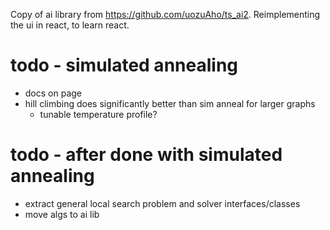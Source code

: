 Copy of ai library from https://github.com/uozuAho/ts_ai2. Reimplementing the ui in react, to learn
react.

# todo - simulated annealing
- docs on page
- hill climbing does significantly better than sim anneal for larger graphs
    - tunable temperature profile?


# todo - after done with simulated annealing
- extract general local search problem and solver interfaces/classes
- move algs to ai lib